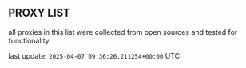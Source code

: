 ## PROXY LIST

all proxies in this list were collected from open sources and tested for functionality

last update: `2025-04-07 09:36:26.211254+00:00` UTC